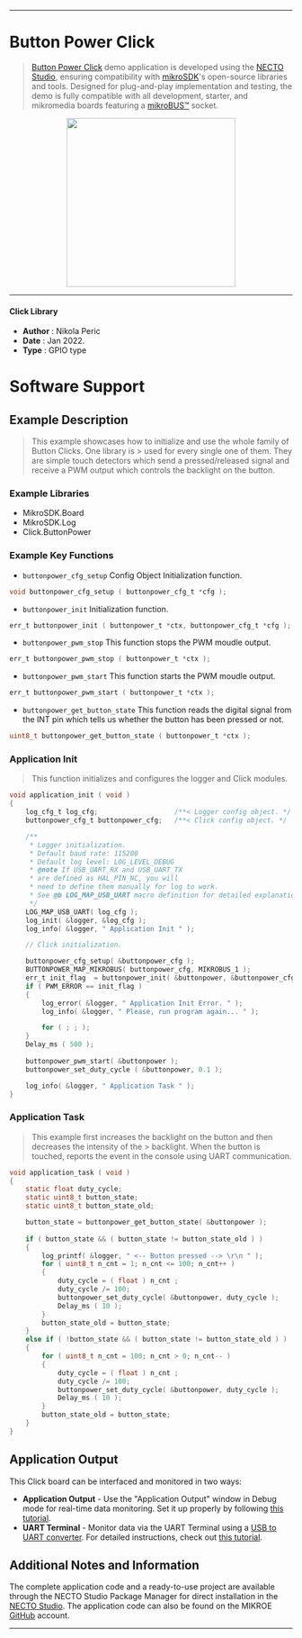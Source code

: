 
---
# Button Power Click

> [Button Power Click](https://www.mikroe.com/?pid_product=MIKROE-3740) demo application is developed using
the [NECTO Studio](https://www.mikroe.com/necto), ensuring compatibility with [mikroSDK](https://www.mikroe.com/mikrosdk)'s
open-source libraries and tools. Designed for plug-and-play implementation and testing, the demo is fully compatible with
all development, starter, and mikromedia boards featuring a [mikroBUS&trade;](https://www.mikroe.com/mikrobus) socket.

<p align="center">
  <img src="https://www.mikroe.com/?pid_product=MIKROE-3740&image=1" height=300px>
</p>

---

#### Click Library

- **Author**        : Nikola Peric
- **Date**          : Jan 2022.
- **Type**          : GPIO type

# Software Support

## Example Description

> This example showcases how to initialize and use the whole family of Button Clicks. One library is > used for every single one of them. They are simple touch detectors which send a pressed/released 
> signal and receive a PWM output which controls the backlight on the button.

### Example Libraries

- MikroSDK.Board
- MikroSDK.Log
- Click.ButtonPower

### Example Key Functions

- `buttonpower_cfg_setup` Config Object Initialization function.
```c
void buttonpower_cfg_setup ( buttonpower_cfg_t *cfg );
```

- `buttonpower_init` Initialization function.
```c
err_t buttonpower_init ( buttonpower_t *ctx, buttonpower_cfg_t *cfg );
```

- `buttonpower_pwm_stop` This function stops the PWM moudle output.
```c
err_t buttonpower_pwm_stop ( buttonpower_t *ctx );
```

- `buttonpower_pwm_start` This function starts the PWM moudle output.
```c
err_t buttonpower_pwm_start ( buttonpower_t *ctx );
```

- `buttonpower_get_button_state` This function reads the digital signal from the INT pin which tells us whether the button has been pressed or not.
```c
uint8_t buttonpower_get_button_state ( buttonpower_t *ctx );
```

### Application Init

> This function initializes and configures the logger and Click modules.

```c
void application_init ( void ) 
{
    log_cfg_t log_cfg;                   /**< Logger config object. */
    buttonpower_cfg_t buttonpower_cfg;   /**< Click config object. */

    /** 
     * Logger initialization.
     * Default baud rate: 115200
     * Default log level: LOG_LEVEL_DEBUG
     * @note If USB_UART_RX and USB_UART_TX 
     * are defined as HAL_PIN_NC, you will 
     * need to define them manually for log to work. 
     * See @b LOG_MAP_USB_UART macro definition for detailed explanation.
     */
    LOG_MAP_USB_UART( log_cfg );
    log_init( &logger, &log_cfg );
    log_info( &logger, " Application Init " );

    // Click initialization.

    buttonpower_cfg_setup( &buttonpower_cfg );
    BUTTONPOWER_MAP_MIKROBUS( buttonpower_cfg, MIKROBUS_1 );
    err_t init_flag  = buttonpower_init( &buttonpower, &buttonpower_cfg );
    if ( PWM_ERROR == init_flag ) 
    {
        log_error( &logger, " Application Init Error. " );
        log_info( &logger, " Please, run program again... " );

        for ( ; ; );
    }
    Delay_ms ( 500 );
    
    buttonpower_pwm_start( &buttonpower );
    buttonpower_set_duty_cycle ( &buttonpower, 0.1 );

    log_info( &logger, " Application Task " );
}
```

### Application Task

> This example first increases the backlight on the button and then decreases the intensity of the  > backlight. When the button is touched,
> reports the event in the console using UART communication.

```c
void application_task ( void ) 
{
    static float duty_cycle;
    static uint8_t button_state;
    static uint8_t button_state_old;

    button_state = buttonpower_get_button_state( &buttonpower );
    
    if ( button_state && ( button_state != button_state_old ) ) 
    {
        log_printf( &logger, " <-- Button pressed --> \r\n " );
        for ( uint8_t n_cnt = 1; n_cnt <= 100; n_cnt++ )
        {
            duty_cycle = ( float ) n_cnt ;
            duty_cycle /= 100;
            buttonpower_set_duty_cycle( &buttonpower, duty_cycle );
            Delay_ms ( 10 );
        }
        button_state_old = button_state;
    } 
    else if ( !button_state && ( button_state != button_state_old ) ) 
    {
        for ( uint8_t n_cnt = 100; n_cnt > 0; n_cnt-- )
        {
            duty_cycle = ( float ) n_cnt ;
            duty_cycle /= 100;
            buttonpower_set_duty_cycle( &buttonpower, duty_cycle );
            Delay_ms ( 10 );
        }
        button_state_old = button_state;
    }
}
```

## Application Output

This Click board can be interfaced and monitored in two ways:
- **Application Output** - Use the "Application Output" window in Debug mode for real-time data monitoring.
Set it up properly by following [this tutorial](https://www.youtube.com/watch?v=ta5yyk1Woy4).
- **UART Terminal** - Monitor data via the UART Terminal using
a [USB to UART converter](https://www.mikroe.com/click/interface/usb?interface*=uart,uart). For detailed instructions,
check out [this tutorial](https://help.mikroe.com/necto/v2/Getting%20Started/Tools/UARTTerminalTool).

## Additional Notes and Information

The complete application code and a ready-to-use project are available through the NECTO Studio Package Manager for 
direct installation in the [NECTO Studio](https://www.mikroe.com/necto). The application code can also be found on
the MIKROE [GitHub](https://github.com/MikroElektronika/mikrosdk_click_v2) account.

---

